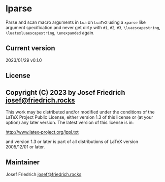 # lparse

Parse and scan macro arguments in `Lua` on `LuaTeX` using a `xparse`
like argument specification and never get dirty with `#1`, `#2`, `#3`,
`\luaescapestring`, `\luatexluaescapestring`, `\unexpanded` again.

## Current version

2023/01/29 v0.1.0

## License

Copyright (C) 2023 by Josef Friedrich <josef@friedrich.rocks>
------------------------------------------------------------------------
This work may be distributed and/or modified under the conditions of
the LaTeX Project Public License, either version 1.3 of this license
or (at your option) any later version.  The latest version of this
license is in:

  http://www.latex-project.org/lppl.txt

and version 1.3 or later is part of all distributions of LaTeX
version 2005/12/01 or later.

## Maintainer

Josef Friedrich <josef@friedrich.rocks>
